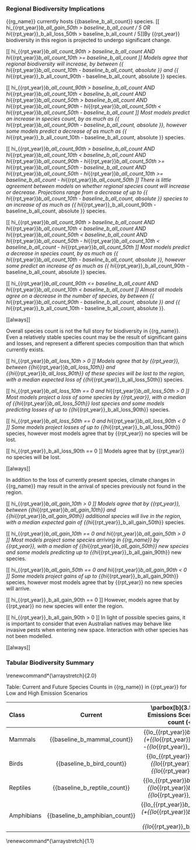 
### Regional Biodiversity Implications

{{rg_name}} currently hosts {{baseline_b_all_count}} species.  [[ hi_{{rpt_year}}_b_all_gain_50th > baseline_b_all_count / 5 OR hi_{{rpt_year}}_b_all_loss_50th > baseline_b_all_count / 5]]By {{rpt_year}} biodiversity in this region is projected to undergo significant change.

[[  hi_{{rpt_year}}_b_all_count_90th > baseline_b_all_count
AND hi_{{rpt_year}}_b_all_count_10th >= baseline_b_all_count ]]
Models agree that regional biodiversity will increase, by between {{ hi_{{rpt_year}}_b_all_count_10th - baseline_b_all_count, absolute }} and {{ hi_{{rpt_year}}_b_all_count_90th - baseline_b_all_count, absolute }} species.

[[  hi_{{rpt_year}}_b_all_count_90th > baseline_b_all_count
AND hi_{{rpt_year}}_b_all_count_10th < baseline_b_all_count
AND hi_{{rpt_year}}_b_all_count_50th > baseline_b_all_count
AND hi_{{rpt_year}}_b_all_count_90th - hi_{{rpt_year}}_b_all_count_50th < hi_{{rpt_year}}_b_all_count_50th - baseline_b_all_count
]]
Most models predict an increase in species count, by as much as {{ hi_{{rpt_year}}_b_all_count_90th - baseline_b_all_count, absolute }}, however some models predict a decrease of as much as {{ hi_{{rpt_year}}_b_all_count_10th - baseline_b_all_count, absolute }} species.

[[  hi_{{rpt_year}}_b_all_count_90th > baseline_b_all_count
AND hi_{{rpt_year}}_b_all_count_10th < baseline_b_all_count
AND hi_{{rpt_year}}_b_all_count_90th - hi_{{rpt_year}}_b_all_count_50th >= hi_{{rpt_year}}_b_all_count_50th - baseline_b_all_count
AND hi_{{rpt_year}}_b_all_count_50th - hi_{{rpt_year}}_b_all_count_10th >= baseline_b_all_count - hi_{{rpt_year}}_b_all_count_50th
]]
There is little agreement between models on whether regional species count will increase or decrease. Projections range from a decrease of up to {{ hi_{{rpt_year}}_b_all_count_10th - baseline_b_all_count, absolute }} species to an increase of as much as {{ hi_{{rpt_year}}_b_all_count_90th - baseline_b_all_count, absolute }} species.

[[  hi_{{rpt_year}}_b_all_count_90th > baseline_b_all_count
AND hi_{{rpt_year}}_b_all_count_10th < baseline_b_all_count
AND hi_{{rpt_year}}_b_all_count_50th < baseline_b_all_count
AND hi_{{rpt_year}}_b_all_count_50th - hi_{{rpt_year}}_b_all_count_10th < baseline_b_all_count - hi_{{rpt_year}}_b_all_count_50th
]]
Most models predict a decrease in species count, by as much as {{ hi_{{rpt_year}}_b_all_count_10th - baseline_b_all_count, absolute }}, however some predict an increase of as much as {{ hi_{{rpt_year}}_b_all_count_90th - baseline_b_all_count, absolute }} species.

[[  hi_{{rpt_year}}_b_all_count_90th <= baseline_b_all_count
AND hi_{{rpt_year}}_b_all_count_10th < baseline_b_all_count ]]
Almost all models agree on a decrease in the number of species, by between {{ hi_{{rpt_year}}_b_all_count_90th - baseline_b_all_count, absolute }} and {{ hi_{{rpt_year}}_b_all_count_10th - baseline_b_all_count, absolute }}.

[[always]]

Overall species count is not the full story for biodiversity in {{rg_name}}.  Even a relatively stable species count may be the result of significant gains and losses, and represent a different species composition than that which currently exists.

[[ hi_{{rpt_year}}_b_all_loss_10th > 0 ]]
Models agree that by {{rpt_year}}, between {{hi_{{rpt_year}}_b_all_loss_10th}} and {{hi_{{rpt_year}}_b_all_loss_90th}} of these species will be lost to the region, with a median expected loss of {{hi_{{rpt_year}}_b_all_loss_50th}} species.

[[  hi_{{rpt_year}}_b_all_loss_10th == 0
and hi_{{rpt_year}}_b_all_loss_50th > 0 ]]
Most models project a loss of some species by {{rpt_year}}, with a median of {{hi_{{rpt_year}}_b_all_loss_50th}} lost species and some models predicting losses of up to {{hi_{{rpt_year}}_b_all_loss_90th}} species.

[[ hi_{{rpt_year}}_b_all_loss_50th == 0 and hi_{{rpt_year}}_b_all_loss_90th < 0 ]]
Some models project losses of up to {{hi_{{rpt_year}}_b_all_loss_90th}} species, however most models agree that by {{rpt_year}} no species will be lost.

[[ hi_{{rpt_year}}_b_all_loss_90th == 0 ]]
Models agree that by {{rpt_year}} no species will be lost.


[[always]]

In addition to the loss of currently present species, climate changes in {{rg_name}} may result in the arrival of species previously not found in the region.

[[ hi_{{rpt_year}}_b_all_gain_10th > 0 ]]
Models agree that by {{rpt_year}}, between {{hi_{{rpt_year}}_b_all_gain_10th}} and {{hi_{{rpt_year}}_b_all_gain_90th}} additional species will live in the region, with a median expected gain of {{hi_{{rpt_year}}_b_all_gain_50th}} species.

[[  hi_{{rpt_year}}_b_all_gain_10th == 0
and hi_{{rpt_year}}_b_all_gain_50th > 0 ]]
Most models project some species arriving in {{rg_name}} by {{rpt_year}}, with a median of {{hi_{{rpt_year}}_b_all_gain_50th}} new species and some models predicting up to {{hi_{{rpt_year}}_b_all_gain_90th}} new species.

[[ hi_{{rpt_year}}_b_all_gain_50th == 0 and hi_{{rpt_year}}_b_all_gain_90th < 0 ]]
Some models project gains of up to {{hi_{{rpt_year}}_b_all_gain_90th}} species, however most models agree that by {{rpt_year}} no new species will arrive.

[[ hi_{{rpt_year}}_b_all_gain_90th == 0 ]]
However, models agree that by {{rpt_year}} no new species will enter the region.

[[ hi_{{rpt_year}}_b_all_gain_90th > 0 ]]
In light of possible species gains, it is important to consider that even Australian natives may behave like invasive pests when entering new space.  Interaction with other species has not been modelled.

[[always]]

### Tabular Biodiversity Summary

\renewcommand*{\arraystretch}{2.0}

Table: Current and Future Species Counts in {{rg_name}} in {{rpt_year}} for Low and High Emission Scenarios

| Class | Current | \parbox[b]{3.5cm}{\centering Low Emissions Scenario \\ in {{rpt_year}} \\ count (+gained -lost)} | \parbox[b]{3.5cm}{\centering High Emissions Scenario \\ in {{rpt_year}} \\ count (+gained -lost)} |
|:----- |:-------:|:-------------------------:|:--------------------------:|
| Mammals | {{baseline_b_mammal_count}} | {{lo_{{rpt_year}}_b_mammal_count_50th}} (+{{lo_{{rpt_year}}_b_mammal_gain_50th}} -{{lo_{{rpt_year}}_b_mammal_loss_50th}}) | {{hi_{{rpt_year}}_b_mammal_count_50th}} (+{{hi_{{rpt_year}}_b_mammal_gain_50th}} -{{hi_{{rpt_year}}_b_mammal_loss_50th}}) |
| Birds | {{baseline_b_bird_count}} | {{lo_{{rpt_year}}_b_bird_count_50th}} (+{{lo_{{rpt_year}}_b_bird_gain_50th}} -{{lo_{{rpt_year}}_b_bird_loss_50th}}) | {{hi_{{rpt_year}}_b_bird_count_50th}} (+{{hi_{{rpt_year}}_b_bird_gain_50th}} -{{hi_{{rpt_year}}_b_bird_loss_50th}}) |
| Reptiles | {{baseline_b_reptile_count}} | {{lo_{{rpt_year}}_b_reptile_count_50th}} (+{{lo_{{rpt_year}}_b_reptile_gain_50th}} -{{lo_{{rpt_year}}_b_reptile_loss_50th}}) | {{hi_{{rpt_year}}_b_reptile_count_50th}} (+{{hi_{{rpt_year}}_b_reptile_gain_50th}} -{{hi_{{rpt_year}}_b_reptile_loss_50th}}) |
| Amphibians | {{baseline_b_amphibian_count}} | {{lo_{{rpt_year}}_b_amphibian_count_50th}} (+{{lo_{{rpt_year}}_b_amphibian_gain_50th}} -{{lo_{{rpt_year}}_b_amphibian_loss_50th}}) | {{hi_{{rpt_year}}_b_amphibian_count_50th}} (+{{hi_{{rpt_year}}_b_amphibian_gain_50th}} -{{hi_{{rpt_year}}_b_amphibian_loss_50th}}) |

\renewcommand*{\arraystretch}{1.1}


